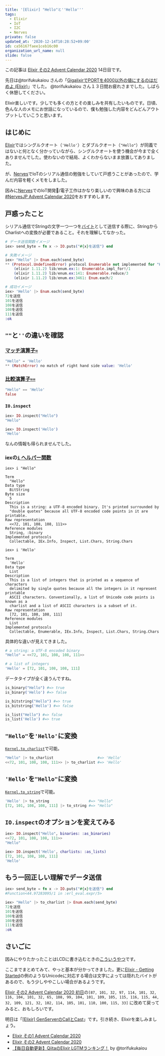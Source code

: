 ```yaml
---
title: '[Elixir] "Hello"と''Hello'''
tags:
  - Elixir
  - IoT
  - I2C
  - Nerves
private: false
updated_at: '2020-12-14T10:28:52+09:00'
id: ca56167faee1ceb16c00
organization_url_name: null
slide: false
---
```

この記事は [Elixir その2 Advent Calendar 2020](https://qiita.com/advent-calendar/2020/elixir2) 14日目です。

先日は@torifukukaiou さんの「[GigalixirでPORTを4000以外の値にするのはだめよ (Elixir)](https://qiita.com/torifukukaiou/private/a570e8baa337c73f011a)」でした。
@torifukukaiou さん１３日間お疲れさまでした。しばらく休憩してください。

Elixir楽しいです。少しでも多くの方とその楽しみを共有したいものです。日頃、色んな人のメモにお世話になっているので、僕も勉強した内容をどんどんアウトプットしていこうと思います。

## はじめに

[Elixir](https://elixir-lang.org/)ではシングルクオート（`'Hello'`）とダブルクオート（`"Hello"`）が同義ではないと何となく分かっていながら、シングルクオートを使う機会が今まで全くありませんでした。使わないので結局、よくわからないまま放置してありました。

が、[Nerves](https://www.nerves-project.org/)でIoTのシリアル通信の勉強をしていて戸惑うことがあったので、学んだ内容を軽くメモをしました。

因みに[Nerves](https://www.nerves-project.org/)でのIoT開発/電子工作はかなり楽しいので興味のある方には[#NervesJP Advent Calendar 2020](https://qiita.com/advent-calendar/2020/nervesjp)をおすすめします。

## 戸惑ったこと

シリアル通信でStringの文字一つ一つを[バイト](https://ja.wikipedia.org/wiki/%E3%83%90%E3%82%A4%E3%83%88_(%E6%83%85%E5%A0%B1))として送信する際に、StringからCharlistへの変換が必要であること。それを理解してなかった。

```elixir
# データ送信関数イメージ
iex> send_byte = fn x -> IO.puts("#{x}を送信") end

# 失敗イメージ
iex> "Hello" |> Enum.each(send_byte)
** (Protocol.UndefinedError) protocol Enumerable not implemented for "Hello" of type BitString. This protocol is implemented for the following type(s): RingLogger.CircularBuffer, HashSet, Range, Map, Function, List, Stream, Date.Range, HashDict, GenEvent.Stream, MapSet, File.Stream, IO.Stream
    (elixir 1.11.2) lib/enum.ex:1: Enumerable.impl_for!/1
    (elixir 1.11.2) lib/enum.ex:141: Enumerable.reduce/3
    (elixir 1.11.2) lib/enum.ex:3461: Enum.each/2

# 成功イメージ
iex> 'Hello' |> Enum.each(send_byte)
72を送信
101を送信
108を送信
108を送信
111を送信
:ok
```

## `""`と`''`の違いを確認

### [マッチ演算子`=`](https://elixir-lang.org/getting-started/pattern-matching.html#the-match-operator)

```elixir
"Hello" = 'Hello'
** (MatchError) no match of right hand side value: 'Hello'
```

### [比較演算子`==`](https://elixir-lang.org/getting-started/basic-operators.html)

```elixir
"Hello" == 'Hello'
false
```

### `IO.inspect`

```elixir
iex> IO.inspect("Hello")
"Hello"

iex> IO.inspect('Hello')
'Hello'
```

なんの情報も得られませんでした。

### iexの[`i` ヘルパー関数](https://hexdocs.pm/iex/IEx.Helpers.html)

```
iex> i "Hello"

Term
  "Hello"
Data type
  BitString
Byte size
  5
Description
  This is a string: a UTF-8 encoded binary. It's printed surrounded by
  "double quotes" because all UTF-8 encoded code points in it are printable.
Raw representation
  <<72, 101, 108, 108, 111>>
Reference modules
  String, :binary
Implemented protocols
  Collectable, IEx.Info, Inspect, List.Chars, String.Chars
```

```
iex> i 'Hello'

Term
  'Hello'
Data type
  List
Description
  This is a list of integers that is printed as a sequence of characters
  delimited by single quotes because all the integers in it represent printable
  ASCII characters. Conventionally, a list of Unicode code points is known as a
  charlist and a list of ASCII characters is a subset of it.
Raw representation
  [72, 101, 108, 108, 111]
Reference modules
  List
Implemented protocols
  Collectable, Enumerable, IEx.Info, Inspect, List.Chars, String.Chars
```

具体的な違いが見えてきました。

```elixir
# a string: a UTF-8 encoded binary
"Hello" = <<72, 101, 108, 108, 111>> 

# a list of integers
'Hello' = [72, 101, 108, 108, 111]   
```

データタイプが全く違うんですね。

```elixir
is_binary("Hello") #=> true
is_binary('Hello') #=> false

is_bitstring("Hello") #=> true
is_bitstring('Hello') #=> false

is_list("Hello") #=> false
is_list('Hello') #=> true
```

## `"Hello"`を`'Hello'`に変換

[`Kernel.to_charlist`](https://hexdocs.pm/elixir/Kernel.html#to_charlist/1)で可能。

```elixir
"Hello" |> to_charlist                    #=> 'Hello'
<<72, 101, 108, 108, 111>> |> to_charlist #=> 'Hello'
```

## `'Hello'`を`"Hello"`に変換

[`Kernel.to_string`](https://hexdocs.pm/elixir/Kernel.html#to_string/1)で可能。

```elixir
'Hello' |> to_string                  #=> "Hello"
[72, 101, 108, 108, 111] |> to_string #=> "Hello"
```

## `IO.inspect`のオプションを変えてみる

```elixir
iex> IO.inspect("Hello", binaries: :as_binaries)
<<72, 101, 108, 108, 111>>
"Hello"

iex> IO.inspect('Hello', charlists: :as_lists)
[72, 101, 108, 108, 111]
'Hello'
```

## もう一回正しい理解でデータ送信

```elixir
iex> send_byte = fn x -> IO.puts("#{x}を送信") end
#Function<44.97283095/1 in :erl_eval.expr/5>

iex> "Hello" |> to_charlist |> Enum.each(send_byte)
72を送信
101を送信
108を送信
108を送信
111を送信
:ok
```

## さいごに

因みにやりたかったことはLCDに書き込むときの[こういうやつ](https://github.com/mnishiguchi/lcd_display/blob/7a4d46adb48261733decd979cd223144034bcb21/lib/lcd_display/hd44780_i2c.ex#L133-L142)です。

ここまでまとめてみて、やっと基本が分かってきました。更に[Elixir - Getting Started](https://elixir-lang.org/getting-started/binaries-strings-and-char-lists.html)の例のようなUnicodeに対応する場合は文字によっては隠れたバイトがあるので、もう少しややこしい場合があるようです。

[Elixir その2 Advent Calendar 2020 初日](https://qiita.com/torifukukaiou/items/badb4725a9c17788f8b1)の`[87, 101, 32, 97, 114, 101, 32, 116, 104, 101, 32, 65, 108, 99, 104, 101, 109, 105, 115, 116, 115, 44, 32, 109, 121, 32, 102, 114, 105, 101, 110, 100, 115, 33]`
に改めて戻ってみると、おもしろいです。

明日は「[[Elixir] GenServerのCallとCast](https://qiita.com/mnishiguchi/private/542ec8bcea454b00a32a)」です。引き続き、Elixirを楽しみましょう。

- [Elixir その1 Advent Calendar 2020](https://qiita.com/advent-calendar/2020/elixir) 
- [Elixir その2 Advent Calendar 2020](https://qiita.com/advent-calendar/2020/elixir2) 
- [【毎日自動更新】QiitaのElixir LGTMランキング！](https://qiita.com/torifukukaiou/items/1edb3e961acf002478fd) by @torifukukaiou
